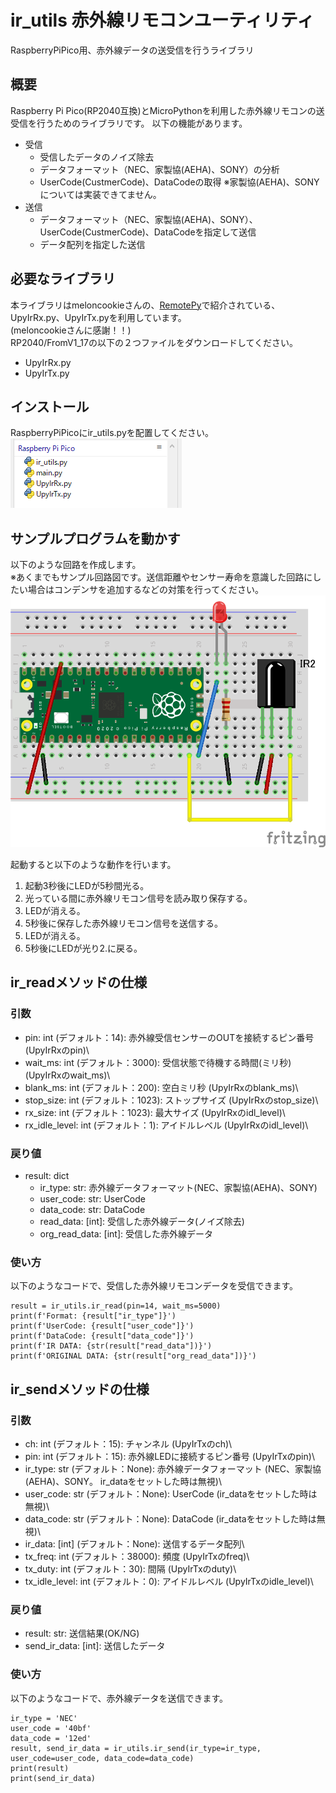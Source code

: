 # ir_utils 赤外線リモコンユーティリティ
RaspberryPiPico用、赤外線データの送受信を行うライブラリ

## 概要
Raspberry Pi Pico(RP2040互換)とMicroPythonを利用した赤外線リモコンの送受信を行うためのライブラリです。
以下の機能があります。
 - 受信
   - 受信したデータのノイズ除去
   - データフォーマット（NEC、家製協(AEHA)、SONY）の分析
   - UserCode(CustmerCode)、DataCodeの取得 ※家製協(AEHA)、SONYについては実装できてません。
 - 送信
   - データフォーマット（NEC、家製協(AEHA)、SONY）、UserCode(CustmerCode)、DataCodeを指定して送信
   - データ配列を指定した送信


## 必要なライブラリ
本ライブラリはmeloncookieさんの、[RemotePy](https://github.com/meloncookie/RemotePy/tree/main)で紹介されている、UpyIrRx.py、UpyIrTx.pyを利用しています。\
(meloncookieさんに感謝！！)\
RP2040/FromV1_17の以下の２つファイルをダウンロードしてください。
- UpyIrRx.py
- UpyIrTx.py

## インストール
RaspberryPiPicoにir_utils.pyを配置してください。\
![RaspberryPiPico directory](pico_file.png)

## サンプルプログラムを動かす
以下のような回路を作成します。\
※あくまでもサンプル回路図です。送信距離やセンサー寿命を意識した回路にしたい場合はコンデンサを追加するなどの対策を行ってください。\
![circuit](circuit.png)

起動すると以下のような動作を行います。
1. 起動3秒後にLEDが5秒間光る。
2. 光っている間に赤外線リモコン信号を読み取り保存する。
3. LEDが消える。
4. 5秒後に保存した赤外線リモコン信号を送信する。
5. LEDが消える。
6. 5秒後にLEDが光り2.に戻る。

## ir_readメソッドの仕様
### 引数
- pin: int (デフォルト：14): 赤外線受信センサーのOUTを接続するピン番号 (UpyIrRxのpin)\
- wait_ms: int (デフォルト：3000): 受信状態で待機する時間(ミリ秒) (UpyIrRxのwait_ms)\
- blank_ms: int (デフォルト：200): 空白ミリ秒 (UpyIrRxのblank_ms)\
- stop_size: int (デフォルト：1023): ストップサイズ (UpyIrRxのstop_size)\
- rx_size: int (デフォルト：1023): 最大サイズ (UpyIrRxのidl_level)\
- rx_idle_level: int (デフォルト：1): アイドルレベル (UpyIrRxのidl_level)\
### 戻り値
- result: dict
  - ir_type: str: 赤外線データフォーマット(NEC、家製協(AEHA)、SONY)
  - user_code: str: UserCode
  - data_code: str: DataCode
  - read_data: [int]: 受信した赤外線データ(ノイズ除去)
  - org_read_data: [int]: 受信した赤外線データ
### 使い方
以下のようなコードで、受信した赤外線リモコンデータを受信できます。
```
result = ir_utils.ir_read(pin=14, wait_ms=5000)
print(f'Format: {result["ir_type"]}')
print(f'UserCode: {result["user_code"]}')
print(f'DataCode: {result["data_code"]}')
print(f'IR DATA: {str(result["read_data"])}')
print(f'ORIGINAL DATA: {str(result["org_read_data"])}')
```

## ir_sendメソッドの仕様
### 引数
- ch: int (デフォルト：15): チャンネル (UpyIrTxのch)\
- pin: int (デフォルト：15): 赤外線LEDに接続するピン番号 (UpyIrTxのpin)\
- ir_type: str (デフォルト：None): 赤外線データフォーマット (NEC、家製協(AEHA)、SONY。 ir_dataをセットした時は無視)\
- user_code: str (デフォルト：None): UserCode (ir_dataをセットした時は無視)\
- data_code: str (デフォルト：None): DataCode (ir_dataをセットした時は無視)\
- ir_data: [int] (デフォルト：None): 送信するデータ配列\
- tx_freq: int (デフォルト：38000): 頻度 (UpyIrTxのfreq)\
- tx_duty: int (デフォルト：30): 間隔 (UpyIrTxのduty)\
- tx_idle_level: int (デフォルト：0): アイドルレベル (UpyIrTxのidle_level)\
### 戻り値
- result: str: 送信結果(OK/NG)
- send_ir_data: [int]: 送信したデータ
### 使い方
以下のようなコードで、赤外線データを送信できます。
```
ir_type = 'NEC'
user_code = '40bf'
data_code = '12ed'
result, send_ir_data = ir_utils.ir_send(ir_type=ir_type, user_code=user_code, data_code=data_code)
print(result)
print(send_ir_data)
```
